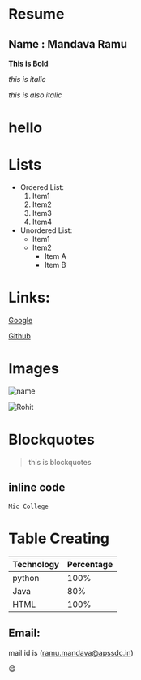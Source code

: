 # Resume

## Name : Mandava Ramu

**This is Bold**

*this is italic*

_this is also italic_

<h1>hello</h1>

# Lists

 - Ordered List:
      1. Item1
      2. Item2
      3. Item3
      4. Item4
 - Unordered List:
    * Item1
    * Item2
      * Item A
      * Item B
# Links:

[Google](http://www.google.com)

[Github](http://github.com)

# Images

![name](https://upload.wikimedia.org/wikipedia/commons/thumb/9/91/Octicons-mark-github.svg/600px-Octicons-mark-github.svg.png)

![Rohit](https://m.economictimes.com/thumb/msid-70119616,width-1200,height-900,resizemode-4,imgsize-160034/rohit-sharma-the-odi-cricket-phenomenon.jpg)


# Blockquotes

> this is blockquotes

## inline code

`Mic College`

# Table Creating

Technology | Percentage
---------- | ----------
python     |  100%
Java       |  80%
HTML       |  100%


## Email:

mail id is (ramu.mandava@apssdc.in)

:smile:
